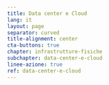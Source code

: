 ```yaml
---
title: Data center e Cloud
lang: it
layout: page
separator: curved
title-alignment: center
cta-buttons: true
chapter: infrastrutture-fisiche
subchapter: data-center-e-cloud
linee-azione: true
ref: data-center-e-cloud
---
```

